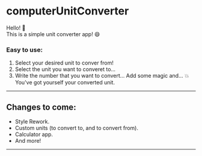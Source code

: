 # computerUnitConverter
Hello! :wave: 
<br>
This is a simple unit converter app! :smile:
### Easy to use:
1. Select your desired unit to conver from!
2. Select the unit you want to converet to...
3. Write the number that you want to convert...
Add some  magic and... :boom: You've got yourself your converted unit.

---

## Changes to come:
- Style Rework.
- Custom units (to convert to, and to convert from).
- Calculator app.
- And more!

---
